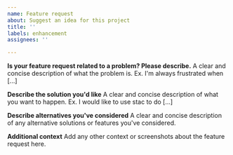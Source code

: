 ```yaml
---
name: Feature request
about: Suggest an idea for this project
title: ''
labels: enhancement
assignees: ''

---
```


**Is your feature request related to a problem? Please describe.**
A clear and concise description of what the problem is. Ex. I'm always frustrated when [...]

**Describe the solution you'd like**
A clear and concise description of what you want to happen. Ex. I would like to use stac <package> to do [...]

**Describe alternatives you've considered**
A clear and concise description of any alternative solutions or features you've considered.

**Additional context**
Add any other context or screenshots about the feature request here.
